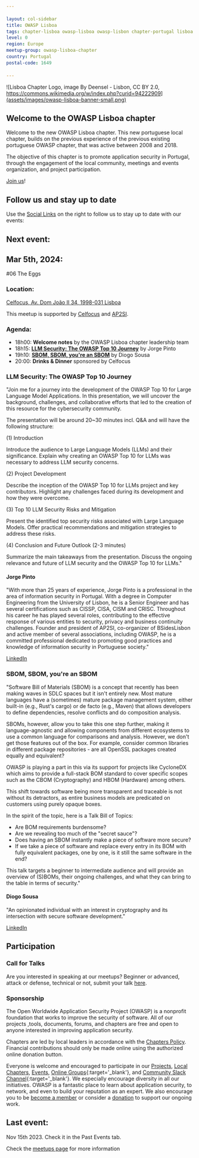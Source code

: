 ```yaml
---

layout: col-sidebar
title: OWASP Lisboa
tags: chapter-lisboa owasp-lisboa owasp-lisbon chapter-portugal lisboa lisbon portugal 
level: 0
region: Europe
meetup-group: owasp-lisboa-chapter
country: Portugal
postal-code: 1649

---
```

<!-- rebuild 1 -->

![Lisboa Chapter Logo, image By Deensel - Lisbon, CC BY 2.0, https://commons.wikimedia.org/w/index.php?curid=94222909](assets/images/owasp-lisboa-banner-small.png)

## Welcome to the OWASP Lisboa chapter
Welcome to the new OWASP Lisboa chapter. This new portuguese local chapter, builds on the previous experience of the previous existing portuguese OWASP chapter, that was active between 2008 and 2018. 

The objective of this chapter is to promote application security in Portugal, through the engagement of the local community, meetings and events organization, and project participation.

[Join us](https://owasp.org/membership)!

## Follow us and stay up to date

Use the [Social Links](#social-links) on the right to follow us to stay up to date with our events:

## Next event:

## Mar 5th, 2024:
\#06 The Eggs

### Location:
[Celfocus, Av. Dom João II 34, 1998-031 Lisboa](https://maps.app.goo.gl/cy4D1sEuN1fNSdFB8)

This meetup is supported by [Celfocus](https://www.celfocus.com/) and [AP2SI](https://ap2si.org/).

### Agenda:
* 18h00: **Welcome notes** by the OWASP Lisboa chapter leadership team
* 18h15: **[LLM Security: The OWASP Top 10 Journey](#llm-security-the-owasp-top-10-journey)** by Jorge Pinto
* 19h10: **[SBOM, SBOM, you're an SBOM](#sbom-sbom-youre-an-sbom)** by Diogo Sousa
* 20:00: **Drinks & Dinner** sponsored by Celfocus

### LLM Security: The OWASP Top 10 Journey
"Join me for a journey into the development of the OWASP Top 10 for Large Language Model Applications. In this presentation, we will uncover the background, challenges, and collaborative efforts that led to the creation of this resource for the cybersecurity community.

The presentation will be around 20~30 minutes incl. Q&A and will have the following structure:

(1) Introduction

Introduce the audience to Large Language Models (LLMs) and their significance.
Explain why creating an OWASP Top 10 for LLMs was necessary to address LLM security concerns.

(2) Project Development

Describe the inception of the OWASP Top 10 for LLMs project and key contributors.
Highlight any challenges faced during its development and how they were overcome.

(3) Top 10 LLM Security Risks and Mitigation

Present the identified top security risks associated with Large Language Models.
Offer practical recommendations and mitigation strategies to address these risks.

(4) Conclusion and Future Outlook (2-3 minutes)

Summarize the main takeaways from the presentation.
Discuss the ongoing relevance and future of LLM security and the OWASP Top 10 for LLMs."

#### Jorge Pinto
"With more than 25 years of experience, Jorge Pinto is a professional in the area of information security in Portugal. With a degree in Computer Engineering from the University of Lisbon, he is a Senior Engineer and has several certifications such as CISSP, CISA, CISM and CRISC. Throughout his career he has played several roles, contributing to the effective response of various entities to security, privacy and business continuity challenges. Founder and president of AP2SI, co-organizer of BSidesLisbon and active member of several associations, including OWASP, he is a committed professional dedicated to promoting good practices and knowledge of information security in Portuguese society."

[LinkedIn](https://www.linkedin.com/in/jorgepinto/)


### SBOM, SBOM, you're an SBOM
"Software Bill of Materials (SBOM) is a concept that recently has been making waves in SDLC spaces but it isn't entirely new. Most mature languages have a (sometimes) mature package management system, either built-in (e.g., Rust's cargo) or de facto (e.g., Maven) that allows developers to define dependencies, resolve conflicts and do composition analysis.

SBOMs, however, allow you to take this one step further, making it language-agnostic and allowing components from different ecosystems to use a common language for comparisons and analysis. However, we don't get those features out of the box. For example, consider common libraries in different package repositories - are all OpenSSL packages created equally and equivalent?

OWASP is playing a part in this via its support for projects like CycloneDX which aims to provide a full-stack BOM standard to cover specific scopes such as the CBOM (Cryptography) and HBOM (Hardware) among others.

This shift towards software being more transparent and traceable is not without its detractors, as entire business models are predicated on customers using purely opaque boxes.

In the spirit of the topic, here is a Talk Bill of Topics:

- Are BOM requirements burdensome?
- Are we revealing too much of the "secret sauce"?
- Does having an SBOM instantly make a piece of software more secure?
- If we take a piece of software and replace every entry in its BOM with fully equivalent packages, one by one, is it still the same software in the end?

This talk targets a beginner to intermediate audience and will provide an overview of (S)BOMs, their ongoing challenges, and what they can bring to the table in terms of security."

#### Diogo Sousa
"An opinionated individual with an interest in cryptography and its intersection with secure software development."

[LinkedIn](https://www.linkedin.com/in/0xdsousa/)


## Participation

### Call for Talks

Are you interested in speaking at our meetups? 
Beginner or advanced, attack or defense, technical or not, submit your talk [here](https://lnkd.in/ecCrhWUx).

### Sponsorship

The Open Worldwide Application Security Project (OWASP) is a nonprofit foundation that works to improve the security of software. All of our projects ,tools, documents, forums, and chapters are free and open to anyone interested in improving application security.

Chapters are led by local leaders in accordance with the [Chapters Policy](/www-policy/operational/chapters). Financial contributions should only be made online using the authorized online donation button.

Everyone is welcome and encouraged to participate in our [Projects](/projects/), [Local Chapters](/chapters/), [Events](/events/), [Online Groups](https://groups.google.com/a/owasp.com/){:target='_blank'}, and [Community Slack Channel](https://owasp.slack.com/){:target='_blank'}. We especially encourage diversity in all our initiatives. OWASP is a fantastic place to learn about application security, to network, and even to build your reputation as an expert. We also encourage you to be [become a member](/membership/) or consider a [donation](/donate/) to support our ongoing work.


## Last event:

Nov 15th 2023. Check it in the Past Events tab.


Check the [meetups page](https://owasp.org/www-chapter-lisboa/#div-meetups) for more information
